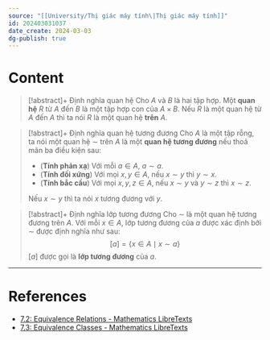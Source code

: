 ```yaml
---
source: "[[University/Thị giác máy tính\|Thị giác máy tính]]"
id: 202403031037
date_create: 2024-03-03
dg-publish: true
---
```

# Content

>[!abstract]+ Định nghĩa quan hệ
>Cho $A$ và $B$ là hai tập hợp. Một **quan hệ** $R$ từ $A$ đến $B$ là một tập hợp con của $A \times B$. Nếu $R$ là một quan hệ từ $A$ đến $A$ thì ta nói $R$ là một quan hệ **trên** $A$.

>[!abstract]+ Định nghĩa quan hệ tương đương
>Cho $A$ là một tập rỗng, ta nói một quan hệ $\sim$ trên $A$ là một **quan hệ tương đương** nếu thoả mãn ba điều kiện sau:
>- (**Tính phản xạ**) Với mỗi $a \in A$, $a \sim a$.
>- (**Tính đối xứng**) Với mọi $x, y \in A$, nếu $x \sim y$ thì $y \sim x$.
>- (**Tính bắc cầu**) Với mọi $x, y, z \in A$, nếu $x \sim y$ và $y \sim z$ thì $x \sim z$.
>
>Nếu $x \sim y$ thì ta nói $x$ tương đương với $y$.


>[!abstract]+ Định nghĩa lớp tương đương
>	Cho $\sim$ là một quan hệ tương đương trên $A$. Với mỗi $x \in A$, lớp tương đương của $a$ được xác định bởi $\sim$ được định nghĩa như sau:
>$$
>[a] = \{x \in A \mid x \sim a\}
>$$
>$[a]$ được gọi là **lớp tương đương** của $a$.

---
# References
- [7.2: Equivalence Relations - Mathematics LibreTexts](https://math.libretexts.org/Bookshelves/Mathematical_Logic_and_Proof/Book%3A_Mathematical_Reasoning__Writing_and_Proof_(Sundstrom)/07%3A_Equivalence_Relations/7.02%3A_Equivalence_Relations)
- [7.3: Equivalence Classes - Mathematics LibreTexts](https://math.libretexts.org/Bookshelves/Mathematical_Logic_and_Proof/Book%3A_Mathematical_Reasoning__Writing_and_Proof_(Sundstrom)/07%3A_Equivalence_Relations/7.03%3A_Equivalence_Classes)